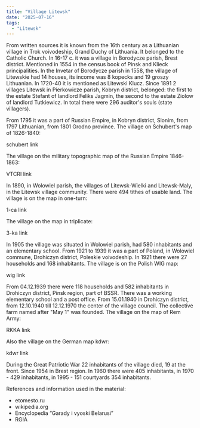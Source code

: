 ```yaml
---
title: "Village Litewsk"
date: "2025-07-16"
tags: 
  - "Litewsk"
---
```


From written sources it is known from the 16th century as a Lithuanian village in Trok voivodeship, Grand Duchy of Lithuania. It belonged to the Catholic Church. In 16-17 c. it was a village in Borodycze parish, Brest district. Mentioned in 1554 in the census book of Pinsk and Klieck principalities. In the Invetar of Borodycze parish in 1558, the village of Litewskie had 14 houses, its income was 8 kopecks and 19 groszy Lithuanian. In 1720-40 it is mentioned as Litewski Klucz. Since 1891 2 villages Litewsk in Pierkowicze parish, Kobryn district, belonged: the first to the estate Stefant of landlord Feliks Jagmin, the second to the estate Ziolow of landlord Tutkiewicz. In total there were 296 auditor's souls (state villagers).

From 1795 it was a part of Russian Empire, in Kobryn district, Slonim, from 1797 Lithuanian, from 1801 Grodno province. The village on Schubert's map of 1826-1840:

schubert link

The village on the military topographic map of the Russian Empire 1846-1863:

VTCRI link

In 1890, in Wolowiel parish, the villages of Litewsk-Wielki and Litewsk-Maly, in the Litewsk village community. There were 494 tithes of usable land. The village is on the map in one-turn:

1-ca link

The village on the map in triplicate:

3-ka link

In 1905 the village was situated in Wolowiel parish, had 580 inhabitants and an elementary school. 
From 1921 to 1939 it was a part of Poland, in Wolowiel commune, Drohiczyn district, Poleskie voivodeship. In 1921 there were 27 households and 168 inhabitants. The village is on the Polish WIG map:

wig link

From 04.12.1939 there were 118 households and 582 inhabitants in Drohiczyn district, Pinsk region, part of BSSR. There was a working elementary school and a post office. From 15.01.1940 in Drohiczyn district, from 12.10.1940 till 12.12.1970 the center of the village council. The collective farm named after "May 1" was founded. The village on the map of Rem Army:

RKKA link

Also the village on the German map kdwr:

kdwr link

During the Great Patriotic War 22 inhabitants of the village died, 19 at the front. Since 1954 in Brest region. In 1960 there were 405 inhabitants, in 1970 - 429 inhabitants, in 1995 - 151 courtyards 354 inhabitants.

References and information used in the material:
- etomesto.ru
- wikipedia.org
- Encyclopedia “Garady i vyoski Belarusi”
- RGIA

